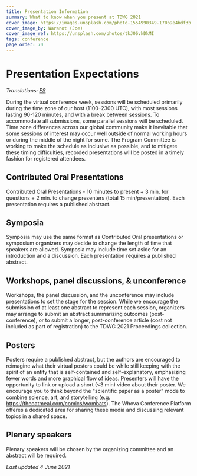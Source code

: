 ```yaml
---
title: Presentation Information
summary: What to know when you present at TDWG 2021
cover_image: https://images.unsplash.com/photo-1554990349-170b9e4bdf3b
cover_image_by: Waranot (Joe)
cover_image_ref: https://unsplash.com/photos/tkJ06vkDkMI
tags: conference
page_order: 70
---
```

# Presentation Expectations

_Translations: [ES](https://tdwg.org/conferences/2021/es/info-de-presentaciones/)_

During the virtual conference week, sessions will be scheduled primarily during the time zone of our host (1100–2300 UTC), with most sessions lasting 90-120 minutes, and with a break between sessions. To accommodate all submissions, some parallel sessions will be scheduled. Time zone differences across our global community make it inevitable that some sessions of interest may occur well outside of normal working hours or during the middle of the night for some. The Program Committee is working to make the schedule as inclusive as possible, and to mitigate these timing difficulties, recorded presentations will be posted in a timely fashion for registered attendees.

## Contributed Oral Presentations
Contributed Oral Presentations - 10 minutes to present + 3 min. for questions + 2 min. to change presenters (total 15 min/presentation). Each presentation requires a published abstract.

## Symposia
Symposia may use the same format as Contributed Oral presentations or symposium organizers may decide to change the length of time that speakers are allowed. Symposia may include time set aside for an introduction and a discussion. Each presentation requires a published abstract.

## Workshops, panel discussions, & unconference
Workshops, the panel discussion, and the unconference may include presentations to set the stage for the session. While we encourage the submission of at least one abstract to represent each session, organizers may arrange to submit an abstract summarizing outcomes (post-conference), or to submit a longer, post-conference article (cost not included as part of registration) to the TDWG 2021 Proceedings collection.

## Posters
Posters require a published abstract, but the authors are encouraged to reimagine what their virtual posters could be while still keeping with the spirit of an entity that is self-contained and self-explanatory, emphasizing fewer words and more graphical flow of ideas. Presenters will have the opportunity to link or upload a short (<3 min) video about their poster. We encourage you to think beyond the "scientific paper as a poster" mode to combine science, art, and storytelling (e.g. https://theoatmeal.com/comics/wombats). The Whova Conference Platform offeres a dedicated area for sharing these media and discussing relevant topics in a shared space.

## Plenary speakers
Plenary speakers will be chosen by the organizing committee and an abstract will be required.

_Last updated 4 June 2021_
